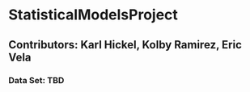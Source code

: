 # StatisticalModelsProject

## Contributors: Karl Hickel, Kolby Ramirez, Eric Vela

### Data Set: TBD